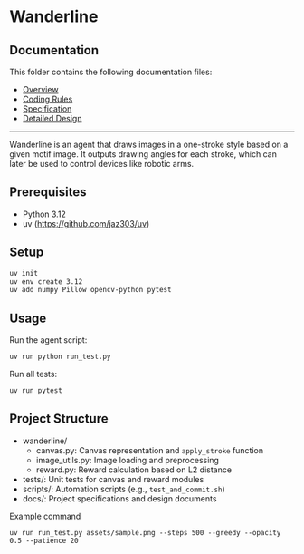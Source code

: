 # Wanderline

## Documentation

This folder contains the following documentation files:

- [Overview](README.md)
- [Coding Rules](coding_rules.md)
- [Specification](specification.md)
- [Detailed Design](detailed_design.md)

---

Wanderline is an agent that draws images in a one-stroke style based on a given motif image. It outputs drawing angles for each stroke, which can later be used to control devices like robotic arms.

## Prerequisites

- Python 3.12
- uv (https://github.com/jaz303/uv)

## Setup

```zsh
uv init
uv env create 3.12
uv add numpy Pillow opencv-python pytest
```

## Usage

Run the agent script:
```zsh
uv run python run_test.py
```

Run all tests:
```zsh
uv run pytest
```

## Project Structure

- wanderline/
  - canvas.py: Canvas representation and `apply_stroke` function
  - image_utils.py: Image loading and preprocessing
  - reward.py: Reward calculation based on L2 distance
- tests/: Unit tests for canvas and reward modules
- scripts/: Automation scripts (e.g., `test_and_commit.sh`)
- docs/: Project specifications and design documents


Example command
```
uv run run_test.py assets/sample.png --steps 500 --greedy --opacity 0.5 --patience 20
```